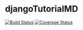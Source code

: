 djangoTutorialMD
================


[![Build Status](https://travis-ci.org/seafoam/djangoTutorialMD.svg?branch=master)](https://travis-ci.org/seafoam/djangoTutorialMD)
[![Coverage Status](https://coveralls.io/repos/seafoam/djangoTutorialMD/badge.png?branch=master)](https://coveralls.io/repos/seafoam/djangoTutorialMD/badge.png?branch=master)


